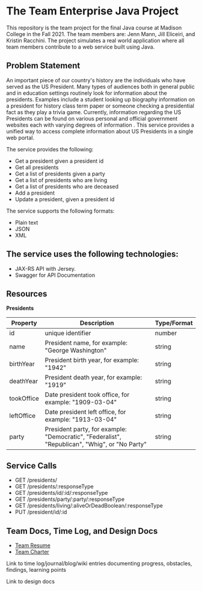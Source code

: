 # The Team Enterprise Java Project

This repository is the team project for the final Java course at Madison College in the Fall 2021. The team members are: Jenn Mann, Jill Eliceiri, and Kristin Racchini. The project simulates a real world application where all team members contribute to a web service built using Java.
## Problem Statement
An important piece of our country's history are the individuals who have served as the US President. Many types of audiences both in general public and in education settings routinely look for information about the presidents. Examples include a student looking up biography information on a president for history class term paper or someone checking a presidential fact as they play a trivia game.  Currently, information regarding the US Presidents can be found on various personal and official government websites each with varying degrees of information . This service provides a unified way to access complete information about US Presidents in a single web portal.  

The service provides the following:

* Get a president given a president id
* Get all presidents 
* Get a list of presidents given a party
* Get a list of presidents who are living
* Get a list of presidents who are deceased
* Add a president
* Update a president, given a president id

The service supports the following formats: 

* Plain text
* JSON
* XML

## The service uses the following technologies:
* JAX-RS API with Jersey.
* Swagger for API Documentation

## Resources
**Presidents**

| Property  | Description   |  Type/Format |
|---|---|---|
| id   | unique identifier  | number  |
| name  | President name, for example: "George Washington"  | string  |
| birthYear  | President birth year, for example: "1942"  | string  |
| deathYear  | President death year, for example: "1919"  | string  |
| tookOffice  | Date president took office, for example: "1909-03-04"  | string  |
| leftOffice  | Date president left office, for example: "1913-03-04"  | string  |
| party  | President party, for example: "Democratic", "Federalist", "Republican", "Whig", or "No Party"  | string  |

## Service Calls

* GET /presidents/
* GET /presidents/:responseType
* GET /presidents/id/:id/:responseType
* GET /presidents/party/:party/:responseType
* GET /presidents/living/:aliveOrDeadBoolean/:responseType
* PUT /president/id/:id

## Team Docs, Time Log, and Design Docs
* [Team Resume](docs/TeamResume.md)
* [Team Charter](docs/TeamCharter.md)


Link to time log/journal/blog/wiki entries documenting progress, obstacles, findings, learning points

Link to design docs